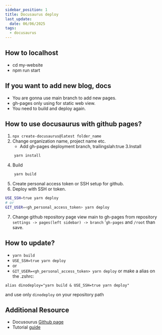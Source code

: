 ```yaml
---
sidebar_position: 1
title: Docusaurus deploy
last_update:
  date: 06/06/2025
tags:
  - docusaurus
---
```


<!-- TOC -->
## How to localhost

- cd my-website
- npm run start

## If you want to add new blog, docs

- You are gonna use main branch to add new pages.
- gh-pages only using for static web view.
- You need to build and deploy again.

## How to use docusaurus with github pages?

1. `npx create-docusaurus@latest folder_name`
2. Change organization name, project name etc.
    - Add gh-pages deployment branch, trailingslah:true
3.Install

```bash
    yarn install
```

4. Build

```bash
    yarn build
```

5. Create personal access token or SSH setup for github.
6. Deploy with SSH or token.

```bash
USE_SSH=true yarn deploy
# or
GIT_USER=<gh_personal_access_token> yarn deploy
```

7. Change github repository page view main to gh-pages from repository
`settings -> pages(left sidebar) -> branch` '`gh-pages` and `/root` than save.

## How to update?

- `yarn build`
- `USE_SSH=true yarn deploy`
- or
- `GIT_USER=<gh_personal_access_token> yarn deploy`
or make a alias on the .zshrc:

```
alias dinodeploy="yarn build & USE_SSH=true yarn deploy"
```

and use only `dinodeploy` on your repository path

## Additional Resource

- Docusourus [Github page](https://github.com/facebook/docusaurus/blob/main/website/docs/api/misc/_category_.yml)
- Tutorial [guide](https://docusaurus.io/docs/sidebar/multiple-sidebars)

<!-- /TOC -->
